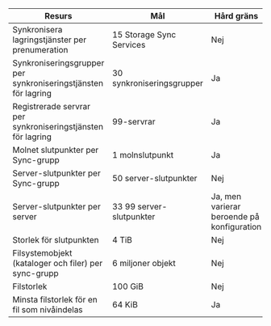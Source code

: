 | Resurs | Mål | Hård gräns |
|----------|--------------|------------|
| Synkronisera lagringstjänster per prenumeration | 15 Storage Sync Services | Nej |
| Synkroniseringsgrupper per synkroniseringstjänsten för lagring | 30 synkroniseringsgrupper | Ja |
| Registrerade servrar per synkroniseringstjänsten för lagring | 99-servrar | Ja |
| Molnet slutpunkter per Sync-grupp | 1 molnslutpunkt | Ja |
| Server-slutpunkter per Sync-grupp | 50 server-slutpunkter | Nej |
| Server-slutpunkter per server | 33 99 server-slutpunkter | Ja, men varierar beroende på konfiguration |
| Storlek för slutpunkten | 4 TiB | Nej |
| Filsystemobjekt (kataloger och filer) per sync-grupp | 6 miljoner objekt | Nej |
| Filstorlek | 100 GiB | Nej |
| Minsta filstorlek för en fil som nivåindelas | 64 KiB | Ja |
